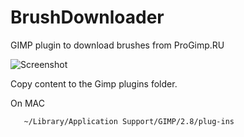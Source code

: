 BrushDownloader
===============
GIMP plugin to download brushes from ProGimp.RU

![Screenshot](http://www.zoonman.com/files/images/gimpcloud-plugin.png)

Copy content to the Gimp plugins folder.

On MAC
    
       ~/Library/Application Support/GIMP/2.8/plug-ins
      
